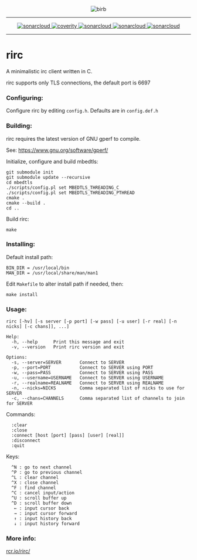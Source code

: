 <p align="center">
  <img src="https://raw.githubusercontent.com/rcr/rirc/master/docs/birb.jpg" alt="birb"/>
</p>

---

<p align="center">
  <a href="https://sonarcloud.io/dashboard?id=rirc">
    <img alt="sonarcloud" src="https://sonarcloud.io/api/project_badges/measure?project=rirc&metric=ncloc"/>
  </a>
  <a href="https://scan.coverity.com/projects/4940">
    <img alt="coverity" src="https://scan.coverity.com/projects/4940/badge.svg"/>
  </a>
  <a href="https://sonarcloud.io/dashboard?id=rirc">
    <img alt="sonarcloud" src="https://sonarcloud.io/api/project_badges/measure?project=rirc&metric=sqale_rating"/>
  </a>
  <a href="https://sonarcloud.io/dashboard?id=rirc">
    <img alt="sonarcloud" src="https://sonarcloud.io/api/project_badges/measure?project=rirc&metric=reliability_rating"/>
  </a>
  <a href="https://sonarcloud.io/dashboard?id=rirc">
    <img alt="sonarcloud" src="https://sonarcloud.io/api/project_badges/measure?project=rirc&metric=security_rating"/>
  </a>
</p>

---

# rirc

A minimalistic irc client written in C.

rirc supports only TLS connections, the default port is 6697

### Configuring:

Configure rirc by editing `config.h`. Defaults are in `config.def.h`

### Building:

rirc requires the latest version of GNU gperf to compile.

See: https://www.gnu.org/software/gperf/

Initialize, configure and build mbedtls:

```
git submodule init
git submodule update --recursive
cd mbedtls
./scripts/config.pl set MBEDTLS_THREADING_C
./scripts/config.pl set MBEDTLS_THREADING_PTHREAD
cmake .
cmake --build .
cd ..
```

Build rirc:

```
make
```

### Installing:

Default install path:

```
BIN_DIR = /usr/local/bin
MAN_DIR = /usr/local/share/man/man1
```

Edit `Makefile` to alter install path if needed, then:

```
make install
```

### Usage:

```
rirc [-hv] [-s server [-p port] [-w pass] [-u user] [-r real] [-n nicks] [-c chans]], ...]

Help:
  -h, --help      Print this message and exit
  -v, --version   Print rirc version and exit

Options:
  -s, --server=SERVER       Connect to SERVER
  -p, --port=PORT           Connect to SERVER using PORT
  -w, --pass=PASS           Connect to SERVER using PASS
  -u, --username=USERNAME   Connect to SERVER using USERNAME
  -r, --realname=REALNAME   Connect to SERVER using REALNAME
  -n, --nicks=NICKS         Comma separated list of nicks to use for SERVER
  -c, --chans=CHANNELS      Comma separated list of channels to join for SERVER
```

Commands:

```
  :clear
  :close
  :connect [host [port] [pass] [user] [real]]
  :disconnect
  :quit
```

Keys:

```
  ^N : go to next channel
  ^P : go to previous channel
  ^L : clear channel
  ^X : close channel
  ^F : find channel
  ^C : cancel input/action
  ^U : scroll buffer up
  ^D : scroll buffer down
   ← : input cursor back
   → : input cursor forward
   ↑ : input history back
   ↓ : input history forward
```

### More info:

[rcr.io/rirc/](http://rcr.io/rirc/)
